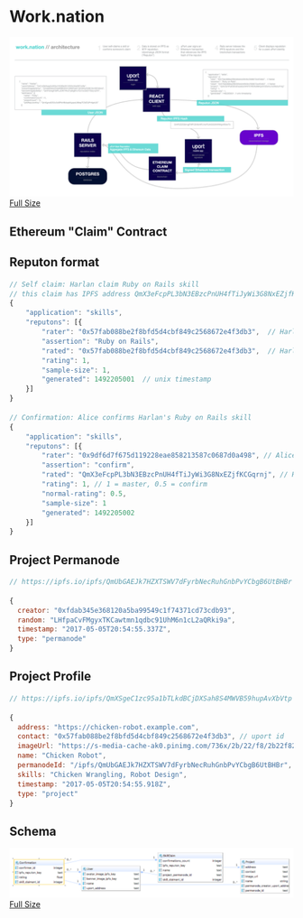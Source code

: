 # Work.nation

[![architecture](images/architecture.png "Work.nation architecture")](https://raw.githubusercontent.com/worknation/work.nation/18f74a6c96247fc8c18a12a2849daca4642191aa/images/architecture.png)
[Full Size](https://raw.githubusercontent.com/worknation/work.nation/18f74a6c96247fc8c18a12a2849daca4642191aa/images/architecture.png)

## Ethereum "Claim" Contract

## Reputon format

```js
// Self claim: Harlan claim Ruby on Rails skill
// this claim has IPFS address QmX3eFcpPL3bN3EBzcPnUH4fTiJyWi3G8NxEZjfKCGqrnj
{
    "application": "skills",
    "reputons": [{
        "rater": "0x57fab088be2f8bfd5d4cbf849c2568672e4f3db3",  // Harlan
        "assertion": "Ruby on Rails",
        "rated": "0x57fab088be2f8bfd5d4cbf849c2568672e4f3db3",  // Harlan
        "rating": 1,
        "sample-size": 1,
        "generated": 1492205001  // unix timestamp
    }]
}

// Confirmation: Alice confirms Harlan's Ruby on Rails skill
{
    "application": "skills",
    "reputons": [{
        "rater": "0x9df6d7f675d119228eae858213587c0687d0a498", // Alice
        "assertion": "confirm",
        "rated": "QmX3eFcpPL3bN3EBzcPnUH4fTiJyWi3G8NxEZjfKCGqrnj", // Harlan"s signed claim of ROR skills
        "rating": 1, // 1 = master, 0.5 = confirm
        "normal-rating": 0.5,
        "sample-size": 1
        "generated": 1492205002
    }]
}
```

## Project Permanode

```js
// https://ipfs.io/ipfs/QmUbGAEJk7HZXTSWV7dFyrbNecRuhGnbPvYCbgB6UtBHBr

{
  creator: "0xfdab345e368120a5ba99549c1f74371cd73cdb93",
  random: "LHfpaCvFMgyxTKCawtmn1qdbc91UhM6n1cL2aQRki9a",
  timestamp: "2017-05-05T20:54:55.337Z",
  type: "permanode"
}
```

## Project Profile

```js
// https://ipfs.io/ipfs/QmXSgeC1zc95a1bTLkdBCjDXSah8S4MWVB59hupAvXbVtp

{
  address: "https://chicken-robot.example.com",
  contact: "0x57fab088be2f8bfd5d4cbf849c2568672e4f3db3", // uport id
  imageUrl: "https://s-media-cache-ak0.pinimg.com/736x/2b/22/f8/2b22f82e7843d732c5def05055529c55.jpg",
  name: "Chicken Robot",
  permanodeId: "/ipfs/QmUbGAEJk7HZXTSWV7dFyrbNecRuhGnbPvYCbgB6UtBHBr",
  skills: "Chicken Wrangling, Robot Design",
  timestamp: "2017-05-05T20:54:55.918Z",
  type: "project"
}

```

## Schema

[![architecture](images/diagram.work.nation.png "Work.nation schema")](https://cdn.rawgit.com/worknation/work.nation/d745cb062e44ae72531826bc63d311a587596c83/images/diagram.work.nation.png)
[Full Size](https://cdn.rawgit.com/worknation/work.nation/d745cb062e44ae72531826bc63d311a587596c83/images/diagram.work.nation.png)

